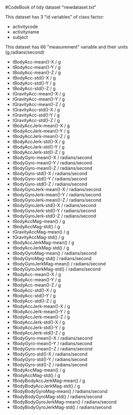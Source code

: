 #CodeBook of tidy dataset "newdataset.txt"


This dataset has 3 "id variables" of class factor: 
* activitycode
* activityname
* subject

This dataset has 66 "measurement" variable and their units (g,radians/second)

*  tBodyAcc-mean()-X  /  g
*  tBodyAcc-mean()-Y  /  g
*  tBodyAcc-mean()-Z  /  g
*  tBodyAcc-std()-X  /  g
*  tBodyAcc-std()-Y  /  g
*  tBodyAcc-std()-Z  /  g
*  tGravityAcc-mean()-X  /  g
*  tGravityAcc-mean()-Y  /  g
*  tGravityAcc-mean()-Z  /  g
*  tGravityAcc-std()-X  /  g
*  tGravityAcc-std()-Y  /  g
*  tGravityAcc-std()-Z  /  g
*  tBodyAccJerk-mean()-X  /  g
*  tBodyAccJerk-mean()-Y  /  g
*  tBodyAccJerk-mean()-Z  /  g
*  tBodyAccJerk-std()-X  /  g
*  tBodyAccJerk-std()-Y  /  g
*  tBodyAccJerk-std()-Z  /  g
*  tBodyGyro-mean()-X  /  radians/second
*  tBodyGyro-mean()-Y  /  radians/second
*  tBodyGyro-mean()-Z  /  radians/second
*  tBodyGyro-std()-X  /  radians/second
*  tBodyGyro-std()-Y  /  radians/second
*  tBodyGyro-std()-Z  /  radians/second
*  tBodyGyroJerk-mean()-X  /  radians/second
*  tBodyGyroJerk-mean()-Y  /  radians/second
*  tBodyGyroJerk-mean()-Z  /  radians/second
*  tBodyGyroJerk-std()-X  /  radians/second
*  tBodyGyroJerk-std()-Y  /  radians/second
*  tBodyGyroJerk-std()-Z  /  radians/second
*  tBodyAccMag-mean()  /  g
*  tBodyAccMag-std()  /  g
*  tGravityAccMag-mean()  /  g
*  tGravityAccMag-std()  /  g
*  tBodyAccJerkMag-mean()  /  g
*  tBodyAccJerkMag-std()  /  g
*  tBodyGyroMag-mean()  /  radians/second
*  tBodyGyroMag-std()  /  radians/second
*  tBodyGyroJerkMag-mean()  /  radians/second
*  tBodyGyroJerkMag-std()  /  radians/second
*  fBodyAcc-mean()-X  /  g
*  fBodyAcc-mean()-Y  /  g
*  fBodyAcc-mean()-Z  /  g
*  fBodyAcc-std()-X  /  g
*  fBodyAcc-std()-Y  /  g
*  fBodyAcc-std()-Z  /  g
*  fBodyAccJerk-mean()-X  /  g
*  fBodyAccJerk-mean()-Y  /  g
*  fBodyAccJerk-mean()-Z  /  g
*  fBodyAccJerk-std()-X  /  g
*  fBodyAccJerk-std()-Y  /  g
*  fBodyAccJerk-std()-Z  /  g
*  fBodyGyro-mean()-X  /  radians/second
*  fBodyGyro-mean()-Y  /  radians/second
*  fBodyGyro-mean()-Z  /  radians/second
*  fBodyGyro-std()-X  /  radians/second
*  fBodyGyro-std()-Y  /  radians/second
*  fBodyGyro-std()-Z  /  radians/second
*  fBodyAccMag-mean()  /  g
*  fBodyAccMag-std()  /  g
*  fBodyBodyAccJerkMag-mean()  /  g
*  fBodyBodyAccJerkMag-std()  /  g
*  fBodyBodyGyroMag-mean()  /  radians/second
*  fBodyBodyGyroMag-std()  /  radians/second
*  fBodyBodyGyroJerkMag-mean()  /  radians/second
*  fBodyBodyGyroJerkMag-std()  /  radians/second
